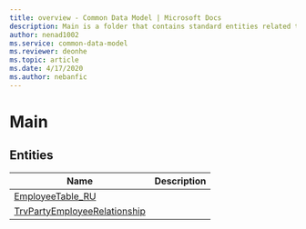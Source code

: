 ```yaml
---
title: overview - Common Data Model | Microsoft Docs
description: Main is a folder that contains standard entities related to the Common Data Model.
author: nenad1002
ms.service: common-data-model
ms.reviewer: deonhe
ms.topic: article
ms.date: 4/17/2020
ms.author: nebanfic
---
```


# Main


## Entities

|Name|Description|
|---|---|
|[EmployeeTable_RU](EmployeeTable_RU.md)||
|[TrvPartyEmployeeRelationship](TrvPartyEmployeeRelationship.md)||
